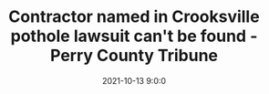 ---
"title": "Contractor named in Crooksville pothole lawsuit can't be found - Perry County Tribune"
"date": "2021-10-13 9:0:0"
"feed_name": "GOOGLENEWSCONSTRUCTION"
"feed_website": "https://news.google.com/search?q=construction%2Bincident&hl=en-US&gl=US&ceid=US:en"
"feed_rss": "https://news.google.com/rss/search?q=construction%2Bincident&hl=en-US&gl=US&ceid=US:en"
"link": "https://www.perrytribune.com/news/article_23044421-1194-53de-b401-d485a34db9ac.html"
"source": "{'href': 'https://www.perrytribune.com', 'title': 'Perry County Tribune'}"
"file": "_posts/2021-1-1-a215cefe92de3de0126ec300378000f5e062ac85.md"
"accident": "0"
"drilling": "0"
"dead": "0"
"injured": "0"
"arrested": "0"
"place": "unknown place"
"where": "unknown site"
"causes": "unknown"
"place_uri": "unknown place"
---